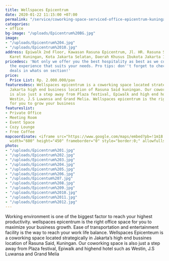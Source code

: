 ```yaml
---
title: Wellspaces Epicentrum
date: 2020-01-22 11:15:00 +07:00
permalink: "/service/coworking-space-serviced-office-epicentrum-kuningan.html"
categories:
- office
bg-image: "/uploads/Epicentrum%20BG.jpg"
image:
- "/uploads/Epicentrum%204.jpg"
- "/uploads/Epicentrum%2010.jpg"
address: Epiwalk 2nd Floor, Kawasan Rasuna Epicentrum, Jl. HR. Rasuna Said, RT.2/RW.5,
  Karet Kuningan, Kota Jakarta Selatan, Daerah Khusus Ibukota Jakarta 12940
pricedesc: 'Not only we offer you the best hospitality as best as we could, but also
  the experience that suits your needs. Pro tips: don''t forget to check out our special
  deals in whats on section!'
price:
  Price List: Rp. 2.000.000/pax
featuresdesc: Wellspaces epicentrum is a coworking space located strategically in
  Jakarta high end business location of Rasuna Said kuningan. Our coworking space
  is also just a step away from Plaza festival, Epiwalk and high end hotel such as
  Westin, J.S Luwansa and Grand Melia. Wellspaces epicentrum is the right office space
  for you to grow your business
featureslist:
- Private Office
- Meeting Room
- Event Space
- Cozy Lounge
- Free Coffee
mapcoordinate: <iframe src="https://www.google.com/maps/embed?pb=!1m18!1m12!1m3!1d3966.232734815241!2d106.82974371402798!3d-6.233020795488104!2m3!1f0!2f0!3f0!3m2!1i1024!2i768!4f13.1!3m3!1m2!1s0x2e69f3e8cfc30d87%3A0x8dc9aec3d3078ecd!2sEpicentrum%20Walk!5e0!3m2!1sen!2sid!4v1580811986973!5m2!1sen!2sid"
  width="600" height="450" frameborder="0" style="border:0;" allowfullscreen=""></iframe>
photo:
- "/uploads/Epicentrum%201.jpg"
- "/uploads/Epicentrum%202.jpg"
- "/uploads/Epicentrum%203.jpg"
- "/uploads/Epicentrum%204.jpg"
- "/uploads/Epicentrum%205.jpg"
- "/uploads/Epicentrum%206.jpg"
- "/uploads/Epicentum%207.jpg"
- "/uploads/Epicentrum%208.jpg"
- "/uploads/Epicentrum%209.jpg"
- "/uploads/Epicentrum%2010.jpg"
- "/uploads/Epicentrum%2011.jpg"
- "/uploads/Epicentrum%2012.jpg"
---
```


Working environment is one of the biggest factor to reach your highest productivity. wellspaces epicentrum is the right office space for you to maximize your business growth. Ease of transportation and entertainment facility is the way to reach your work life balance.   Wellspaces Epicenteum is a coworking space located strategically in Jakarta’s high end bussines location of Rasuna Said, Kuningan. Our coworking space is also just a step away from Plaza festival, Epiwalk and highend hotel such as Westin, J.S Luwansa and Grand Melia 